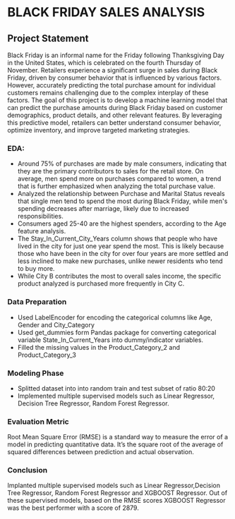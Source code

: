 # BLACK FRIDAY SALES ANALYSIS

## Project Statement
<p> Black Friday is an informal name for the Friday following Thanksgiving Day in the United States, which is celebrated on the fourth Thursday of November. Retailers experience a significant surge in sales during Black Friday, driven by consumer behavior that is influenced by various factors. However, accurately predicting the total purchase amount for individual customers remains challenging due to the complex interplay of these factors. The goal of this project is to develop a machine learning model that can predict the purchase amounts during Black Friday based on customer demographics, product details, and other relevant features. By leveraging this predictive model, retailers can better understand consumer behavior, optimize inventory, and improve targeted marketing strategies.</p>

###  EDA:
* Around 75% of purchases are made by male consumers, indicating that they are the primary contributors to sales for the retail store. On average, men spend more on purchases compared to women, a trend that is further emphasized when analyzing the total purchase value.
* Analyzed the relationship between Purchase and Marital Status reveals that single men tend to spend the most during Black Friday, while men's spending decreases after marriage, likely due to increased responsibilities.
* Consumers aged 25-40 are the highest spenders, according to the Age feature analysis.
* The Stay_In_Current_City_Years column shows that people who have lived in the city for just one year spend the most. This is likely because those who have been in the city for over four years are more settled and less inclined to make new purchases, unlike newer residents who tend to buy more.
* While City B contributes the most to overall sales income, the specific product analyzed is purchased more frequently in City C.

### Data Preparation
* Used LabelEncoder for encoding the categorical columns like Age, Gender and City_Category
* Used get_dummies form Pandas package for converting categorical variable State_In_Current_Years into dummy/indicator variables.
* Filled the missing values in the Product_Category_2 and Product_Category_3

### Modeling Phase
- Splitted dataset into into random train and test subset of ratio 80:20
- Implemented multiple supervised models such as Linear Regressor, Decision Tree Regressor, Random Forest Regressor.

### Evaluation Metric
Root Mean Square Error (RMSE) is a standard way to measure the error of a model in predicting quantitative data. It’s the square root of the average of squared differences between prediction and actual observation.

### Conclusion
Implanted multiple supervised models such as Linear Regressor,Decision Tree Regressor, Random Forest Regressor and XGBOOST Regressor. Out of these supervised models, based on the RMSE scores XGBOOST Regressor was the best performer with a score of 2879.
